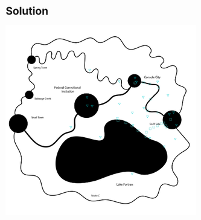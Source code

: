 # Solution
![alt text](https://github.com/Rosaverde/UoL_ITP1_Sleuth/blob/main/601-1/solution.jpg?raw=true)